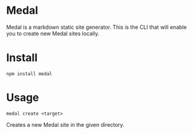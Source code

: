 # Medal

Medal is a markdown static site generator. This is the CLI that will enable you to create new Medal sites locally.

# Install

`npm install medal`

# Usage
```
medal create <target>
```
Creates a new Medal site in the given directory.
